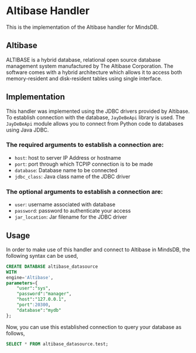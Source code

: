 # Altibase Handler

This is the implementation of the Altibase handler for MindsDB.

## Altibase

ALTIBASE is a hybrid database, relational open source database management system manufactured by The Altibase Corporation. The software comes with a hybrid architecture which allows it to access both memory-resident and disk-resident tables using single interface.

## Implementation

This handler was implemented using the JDBC drivers provided by Altibase. To establish connection with the database, `JayDeBeApi` library is used. The `JayDeBeApi` module allows you to connect from Python code to databases using Java JDBC.

### The required arguments to establish a connection are:

- `host`: host to server IP Address or hostname
- `port`: port through which TCPIP connection is to be made
- `database`: Database name to be connected
- `jdbc_class`: Java class name of the JDBC driver

### The optional arguments to establish a connection are:

- `user`: username associated with database
- `password`: password to authenticate your access
- `jar_location`: Jar filename for the JDBC driver

## Usage

In order to make use of this handler and connect to Altibase in MindsDB, the following syntax can be used,

```sql
CREATE DATABASE altibase_datasource
WITH
engine='Altibase',
parameters={
    "user":"sys",
    "password":"manager",
    "host":"127.0.0.1",
    "port":20300,
    "database":"mydb"
};
```

Now, you can use this established connection to query your database as follows,

```sql
SELECT * FROM altibase_datasource.test;
```
